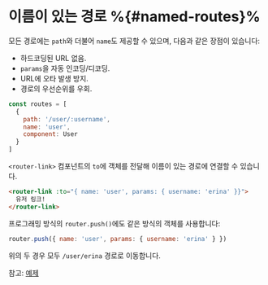 # 이름이 있는 경로 %{#named-routes}%






모든 경로에는 `path`와 더불어 `name`도 제공할 수 있으며, 다음과 같은 장점이 있습니다:

- 하드코딩된 URL 없음.
- `params`을 자동 인코딩/디코딩.
- URL에 오타 발생 방지.
- 경로의 우선순위를 우회.

```js
const routes = [
  {
    path: '/user/:username',
    name: 'user',
    component: User
  }
]
```

`<router-link>` 컴포넌트의 `to`에 객체를 전달해 이름이 있는 경로에 연결할 수 있습니다.

```html
<router-link :to="{ name: 'user', params: { username: 'erina' }}">
  유저 링크!
</router-link>
```

프로그래밍 방식의 `router.push()`에도 같은 방식의 객체를 사용합니다:

```js
router.push({ name: 'user', params: { username: 'erina' } })
```

위의 두 경우 모두 `/user/erina` 경로로 이동합니다.

참고: [예제](https://github.com/vuejs/vue-router/blob/dev/examples/named-routes/app.js)
